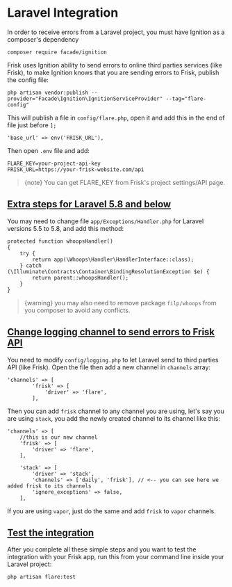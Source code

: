 # Laravel Integration

In order to receive errors from a Laravel project, you must have Ignition as a composer's dependency

    composer require facade/ignition

Frisk uses Ignition ability to send errors to online third parties services (like Frisk), to make Ignition knows 
that you are sending errors to Frisk, publish the config file: 

    php artisan vendor:publish --provider="Facade\Ignition\IgnitionServiceProvider" --tag="flare-config"

This will publish a file in `config/flare.php`, open it and add this in the end of file just before `];`

    'base_url' => env('FRISK_URL'),

Then open `.env` file and add:

    FLARE_KEY=your-project-api-key
    FRISK_URL=https://your-frisk-website.com/api

> {note} You can get FLARE_KEY from Frisk's project settings/API page.



## [Extra steps for Laravel 5.8 and below](#frisk-intergration-laravel-5.8-and-below)

You may need to change file `app/Exceptions/Handler.php` for Laravel versions 5.5 to 5.8, and add this method:

    protected function whoopsHandler()
    {
        try {
            return app(\Whoops\Handler\HandlerInterface::class);
        } catch (\Illuminate\Contracts\Container\BindingResolutionException $e) {
            return parent::whoopsHandler();
        }
    }

> {warning} you may also need to remove package `filp/whoops` from you composer to avoid any conflicts.

## [Change logging channel to send errors to Frisk API](#frisk-logging-channels)
You need to modify `config/logging.php` to let Laravel send to third parties API (like Frisk). Open the file then add a new channel in `channels` array:

    'channels' => [
            'frisk' => [
                'driver' => 'flare',
            ],
        
Then you can add `frisk` channel to any channel you are using, let's say you are using `stack`, you add the newly created channel to its channel like this:

    'channels' => [
        //this is our new channel
        'frisk' => [
            'driver' => 'flare',
        ],

        'stack' => [
            'driver' => 'stack',
            'channels' => ['daily', 'frisk'], // <-- you can see here we added frisk to its channels
            'ignore_exceptions' => false,
        ],

If you are using `vapor`, just do the same and add `frisk` to `vapor` channels.

## [Test the integration](#test-integration)
After you complete all these simple steps and you want to test the integration with your Frisk app, run this from your command line inside your Laravel project:

    php artisan flare:test
    